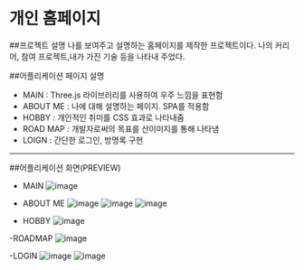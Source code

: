 # 개인 홈페이지

##프로젝트 설명
나를 보여주고 설명하는 홈페이지를 제작한 프로젝트이다.
나의 커리어, 참여 프로젝트,내가 가진 기술 등을 나타내 주었다. 

##어플리케이션 페이지 설명
- MAIN : Three.js 라이브러리를 사용하여 우주 느낌을 표현함
- ABOUT ME : 나에 대해 설명하는 페이지. SPA를 적용함
- HOBBY : 개인적인 취미를 CSS 효과로 나타내줌
- ROAD MAP : 개발자로써의 목표를 산이미지를 통해 나타냄
- LOIGN : 간단한 로그인, 방명록 구현

---
##어플리케이션 화면(PREVIEW)
- MAIN
![image](https://user-images.githubusercontent.com/59429551/116686529-e5f0b480-a9ee-11eb-87b5-8ce56d812eea.png)

- ABOUT ME
![image](https://user-images.githubusercontent.com/59429551/116686323-a033ec00-a9ee-11eb-92a5-c27d11784aaa.png)
![image](https://user-images.githubusercontent.com/59429551/116686395-b3df5280-a9ee-11eb-825d-cc4608a58778.png)
![image](https://user-images.githubusercontent.com/59429551/116686447-c8234f80-a9ee-11eb-82bb-9f49d2bb5164.png)

- HOBBY
![image](https://user-images.githubusercontent.com/59429551/116686245-81cdf080-a9ee-11eb-8fba-e0b8b64c3438.png)

-ROADMAP
![image](https://user-images.githubusercontent.com/59429551/116686144-5cd97d80-a9ee-11eb-9f89-cdf6f5582b6d.png)

-LOGIN
![image](https://user-images.githubusercontent.com/59429551/116686024-33205680-a9ee-11eb-8246-d46de88fede0.png)
![image](https://user-images.githubusercontent.com/59429551/116686084-46cbbd00-a9ee-11eb-9329-eab1c8117008.png)



